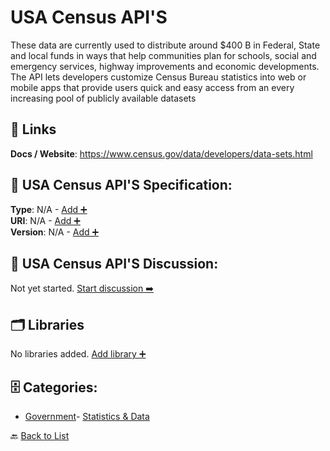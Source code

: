 # USA Census API'S

These data are currently used to distribute around $400 B in Federal, State and local funds in ways that help communities plan for schools, social and emergency services, highway improvements and economic developments. The API lets developers customize Census Bureau statistics into web or mobile apps that provide users quick and easy access from an every increasing pool of publicly available datasets

##  🔗 Links
**Docs / Website**: https://www.census.gov/data/developers/data-sets.html

## 🧬 USA Census API'S Specification:
**Type**: N/A - [Add ➕](https://github.com/apis-list/apis-list/edit/main/apis.yaml#L20764)  
**URI**: N/A - [Add ➕](https://github.com/apis-list/apis-list/edit/main/apis.yaml#L20764)  
**Version**: N/A - [Add ➕](https://github.com/apis-list/apis-list/edit/main/apis.yaml#L20764)

## 💬 USA Census API'S Discussion:
Not yet started. [Start discussion ➡️](https://github.com/apis-list/apis-list/discussions/new)

## 🗂️ Libraries

No libraries added. [Add library ➕](https://github.com/apis-list/apis-list/edit/main/apis.yaml#L20764)    


## 🗄️ Categories:
- [Government](https://github.com/apis-list/apis-list#government-)- [Statistics & Data](https://github.com/apis-list/apis-list#statistics--data-)

🔙  [Back to List](https://github.com/apis-list/apis-list)
